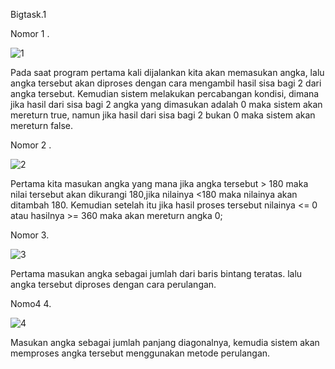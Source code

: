 Bigtask.1


Nomor 1 .

![1](https://user-images.githubusercontent.com/53627118/156921173-132a215b-24f3-4161-a733-211d9a17a838.png)

Pada saat program pertama kali dijalankan kita akan memasukan angka, lalu angka tersebut akan diproses dengan cara mengambil hasil sisa bagi 2 dari angka tersebut. Kemudian sistem melakukan percabangan kondisi, dimana jika hasil dari sisa bagi 2 angka yang dimasukan adalah 0 maka sistem akan mereturn true, namun jika hasil dari sisa bagi 2 bukan 0 maka sistem akan mereturn false.

Nomor 2 .

![2](https://user-images.githubusercontent.com/53627118/156921386-453956c4-321b-4640-b447-e2811174343b.png)

Pertama kita masukan angka yang mana jika angka tersebut > 180 maka nilai tersebut akan dikurangi 180,jika nilainya <180 maka nilainya akan ditambah 180. Kemudian setelah itu jika hasil proses tersebut nilainya <= 0 atau hasilnya >= 360 maka akan mereturn angka 0;

Nomor 3.

![3](https://user-images.githubusercontent.com/53627118/156921532-3da3d73c-e58f-4e8c-a391-a79f58a812f8.png)

Pertama masukan angka sebagai jumlah dari baris bintang teratas. lalu angka tersebut diproses dengan cara perulangan.

Nomo4 4.

![4](https://user-images.githubusercontent.com/53627118/156922186-e4238f63-3ceb-4407-b213-ce14c0458b72.png)

Masukan angka sebagai jumlah panjang diagonalnya, kemudia sistem akan memproses angka tersebut menggunakan metode perulangan.